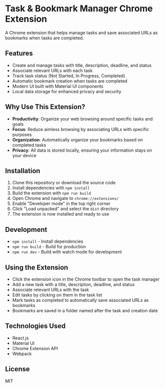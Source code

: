 # Task & Bookmark Manager Chrome Extension

A Chrome extension that helps manage tasks and save associated URLs as bookmarks when tasks are completed.

## Features

- Create and manage tasks with title, description, deadline, and status
- Associate relevant URLs with each task
- Track task status (Not Started, In Progress, Completed)
- Automatic bookmark creation when tasks are completed
- Modern UI built with Material UI components
- Local data storage for enhanced privacy and security

## Why Use This Extension?

- **Productivity**: Organize your web browsing around specific tasks and goals
- **Focus**: Reduce aimless browsing by associating URLs with specific purposes
- **Organization**: Automatically organize your bookmarks based on completed tasks
- **Privacy**: All data is stored locally, ensuring your information stays on your device

## Installation

1. Clone this repository or download the source code
2. Install dependencies with `npm install`
3. Build the extension with `npm run build`
4. Open Chrome and navigate to `chrome://extensions/`
5. Enable "Developer mode" in the top right corner
6. Click "Load unpacked" and select the `dist` directory
7. The extension is now installed and ready to use

## Development

- `npm install` - Install dependencies
- `npm run build` - Build for production
- `npm run dev` - Build with watch mode for development

## Using the Extension

- Click the extension icon in the Chrome toolbar to open the task manager
- Add a new task with a title, description, deadline, and status
- Associate relevant URLs with the task
- Edit tasks by clicking on them in the task list
- Mark tasks as completed to automatically save associated URLs as bookmarks
- Bookmarks are saved in a folder named after the task and creation date

## Technologies Used

- React.js
- Material UI
- Chrome Extension API
- Webpack

## License

MIT
